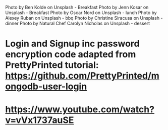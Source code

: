 Photo by Ben Kolde on Unsplash - Breakfast
Photo by Jenn Kosar on Unsplash - Breakfast
Photo by Oscar Nord on Unsplash - lunch
Photo by Alexey Ruban on Unsplash - bbq
Photo by Christine Siracusa on Unsplash - dinner
Photo by Natural Chef Carolyn Nicholas on Unsplash - dessert

# Login and Signup inc password encryption code adapted from PrettyPrinted tutorial: https://github.com/PrettyPrinted/mongodb-user-login 
# https://www.youtube.com/watch?v=vVx1737auSE


  